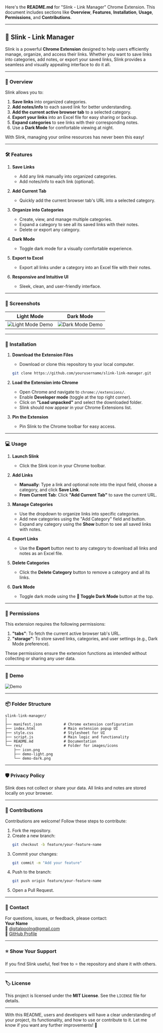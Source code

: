 Here's the **README.md** for "Slink - Link Manager" Chrome Extension. This document includes sections like **Overview**, **Features**, **Installation**, **Usage**, **Permissions**, and **Contributions**.

---

## 📌 **Slink - Link Manager**

Slink is a powerful **Chrome Extension** designed to help users efficiently manage, organize, and access their links. Whether you want to save links into categories, add notes, or export your saved links, Slink provides a seamless and visually appealing interface to do it all.

---

### 🚀 **Overview**

Slink allows you to:
1. **Save links** into organized categories.
2. **Add notes/info** to each saved link for better understanding.
3. **Add the current active browser tab** to a selected category.
4. **Export your links** into an Excel file for easy sharing or backup.
5. **Expand categories** to see links with their corresponding notes.
6. Use a **Dark Mode** for comfortable viewing at night.

With Slink, managing your online resources has never been this easy!

---

### 🛠 **Features**

1. **Save Links**  
   - Add any link manually into organized categories.
   - Add notes/info to each link (optional).

2. **Add Current Tab**  
   - Quickly add the current browser tab's URL into a selected category.

3. **Organize into Categories**  
   - Create, view, and manage multiple categories.  
   - Expand a category to see all its saved links with their notes.  
   - Delete or export any category.

4. **Dark Mode**  
   - Toggle dark mode for a visually comfortable experience.

5. **Export to Excel**  
   - Export all links under a category into an Excel file with their notes.

6. **Responsive and Intuitive UI**  
   - Sleek, clean, and user-friendly interface.

---

### 🎥 **Screenshots**

| **Light Mode**                        | **Dark Mode**                        |
| ------------------------------------- | ------------------------------------- |
| ![Light Mode Demo](res/demo-light.png)     | ![Dark Mode Demo](res/demo-dark.png)      |

---

### 🧩 **Installation**

1. **Download the Extension Files**  
   - Download or clone this repository to your local computer.

   ```bash
   git clone https://github.com/yourusername/slink-link-manager.git
   ```

2. **Load the Extension into Chrome**  
   - Open Chrome and navigate to `chrome://extensions/`.
   - Enable **Developer mode** (toggle at the top right corner).
   - Click on **"Load unpacked"** and select the downloaded folder.
   - Slink should now appear in your Chrome Extensions list.

3. **Pin the Extension**  
   - Pin Slink to the Chrome toolbar for easy access.

---

### 💻 **Usage**

1. **Launch Slink**  
   - Click the Slink icon in your Chrome toolbar.

2. **Add Links**  
   - **Manually**: Type a link and optional note into the input field, choose a category, and click **Save Link**.  
   - **From Current Tab**: Click **"Add Current Tab"** to save the current URL.

3. **Manage Categories**  
   - Use the dropdown to organize links into specific categories.  
   - Add new categories using the "Add Category" field and button.  
   - Expand any category using the **Show** button to see all saved links with notes.

4. **Export Links**  
   - Use the **Export** button next to any category to download all links and notes as an Excel file.

5. **Delete Categories**  
   - Click the **Delete Category** button to remove a category and all its links.

6. **Dark Mode**  
   - Toggle dark mode using the **🌙 Toggle Dark Mode** button at the top.

---

### 📜 **Permissions**

This extension requires the following permissions:

1. **"tabs"**: To fetch the current active browser tab's URL.
2. **"storage"**: To store saved links, categories, and user settings (e.g., Dark Mode preference).

These permissions ensure the extension functions as intended without collecting or sharing any user data.

---

### 🌟 **Demo**

   ![Demo](res/demo.gif)

---

### 📦 **Folder Structure**

```plaintext
slink-link-manager/
│
├── manifest.json          # Chrome extension configuration
├── index.html             # Main extension popup UI
├── style.css              # Stylesheet for UI
├── script.js              # Main logic and functionality
├── README.md              # Documentation
└── res/                   # Folder for images/icons
    ├── icon.png
    ├── demo-light.png
    └── demo-dark.png
```

---

### 🛡 **Privacy Policy**

Slink does not collect or share your data. All links and notes are stored locally on your browser.

---

### 🤝 **Contributions**

Contributions are welcome! Follow these steps to contribute:

1. Fork the repository.
2. Create a new branch:  
   ```bash
   git checkout -b feature/your-feature-name
   ```
3. Commit your changes:  
   ```bash
   git commit -m "Add your feature"
   ```
4. Push to the branch:  
   ```bash
   git push origin feature/your-feature-name
   ```
5. Open a Pull Request.

---

### 📧 **Contact**

For questions, issues, or feedback, please contact:  
**Your Name**  
📧 [digitalpoolng@gmail.com](mailto:digitalpoolng@gmail.com)  
🔗 [GitHub Profile](https://github.com/DigitalPool)

---

### ⭐ **Show Your Support**

If you find Slink useful, feel free to ⭐ the repository and share it with others.

---

### 🏷 **License**

This project is licensed under the **MIT License**. See the `LICENSE` file for details.

---

With this README, users and developers will have a clear understanding of your project, its functionality, and how to use or contribute to it. Let me know if you want any further improvements! 🚀
